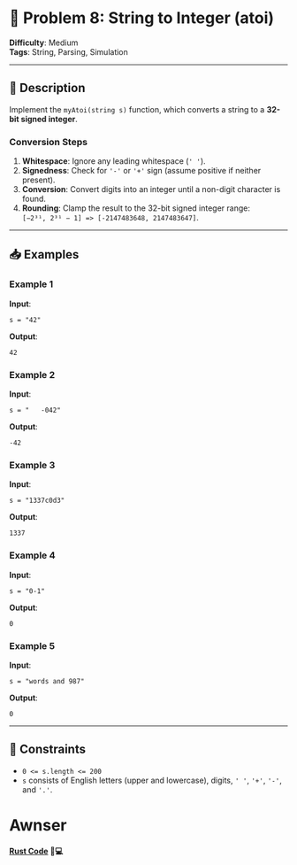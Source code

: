 # 🧠 Problem 8: String to Integer (atoi)

**Difficulty**: Medium  
**Tags**: String, Parsing, Simulation

---

## 📝 Description

Implement the `myAtoi(string s)` function, which converts a string to a **32-bit signed integer**.

### Conversion Steps

1. **Whitespace**: Ignore any leading whitespace (`' '`).
2. **Signedness**: Check for `'-'` or `'+'` sign (assume positive if neither present).
3. **Conversion**: Convert digits into an integer until a non-digit character is found.
4. **Rounding**: Clamp the result to the 32-bit signed integer range:  
   `[−2³¹, 2³¹ − 1] => [-2147483648, 2147483647]`.

---

## 📥 Examples

### Example 1
**Input**:  
```text
s = "42"
```

**Output**:  
```text
42
```

### Example 2
**Input**:  
```text
s = "   -042"
```

**Output**:  
```text
-42
```

### Example 3
**Input**:  
```text
s = "1337c0d3"
```

**Output**:  
```text
1337
```

### Example 4
**Input**:  
```text
s = "0-1"
```

**Output**:  
```text
0
```

### Example 5
**Input**:  
```text
s = "words and 987"
```

**Output**:  
```text
0
```

---

## 📌 Constraints

- `0 <= s.length <= 200`
- `s` consists of English letters (upper and lowercase), digits, `' '`, `'+'`, `'-'`, and `'.'`.


# Awnser
#### [Rust Code](./src/lib.rs) 📄💻
